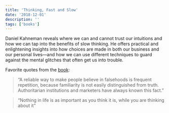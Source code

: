 ```yaml
---
title: 'Thinking, Fast and Slow'
date: '2018-12-01'
description: ''
tags: ['books']
---
```


Daniel Kahneman reveals where we can and cannot trust our intuitions and how we can tap into the benefits of slow thinking. He offers practical and enlightening insights into how choices are made in both our business and our personal lives—and how we can use different techniques to guard against the mental glitches that often get us into trouble.

Favorite quotes from the [book](https://amzn.eu/6a7Z2PQ):

> “A reliable way to make people believe in falsehoods is frequent repetition, because familiarity is not easily distinguished from truth. Authoritarian institutions and marketers have always known this fact.”

> “Nothing in life is as important as you think it is, while you are thinking about it”
